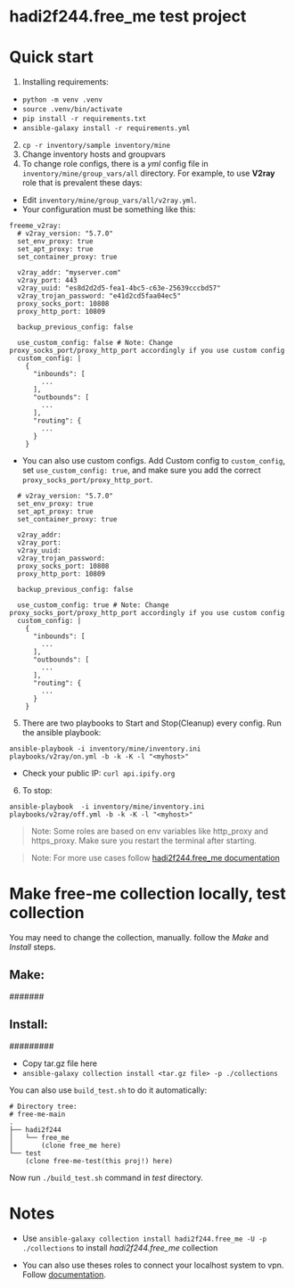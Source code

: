 # hadi2f244.free_me test project


# Quick start
1. Installing requirements:
+ `python -m venv .venv`
+ `source .venv/bin/activate`
+ `pip install -r requirements.txt`
+ `ansible-galaxy install -r requirements.yml`

2.  `cp -r inventory/sample inventory/mine`
3. Change inventory hosts and groupvars
4. To change role configs, there is a *yml* config file in `inventory/mine/group_vars/all` directory. For example, to use **V2ray** role that is prevalent these days:
+ Edit `inventory/mine/group_vars/all/v2ray.yml`.
+ Your configuration must be something like this:
```
freeme_v2ray:
  # v2ray_version: "5.7.0"
  set_env_proxy: true
  set_apt_proxy: true
  set_container_proxy: true

  v2ray_addr: "myserver.com"
  v2ray_port: 443
  v2ray_uuid: "es8d2d2d5-fea1-4bc5-c63e-25639cccbd57"
  v2ray_trojan_password: "e41d2cd5faa04ec5"
  proxy_socks_port: 10808
  proxy_http_port: 10809

  backup_previous_config: false

  use_custom_config: false # Note: Change proxy_socks_port/proxy_http_port accordingly if you use custom config
  custom_config: |
    {
      "inbounds": [
        ...
      ],
      "outbounds": [
        ...
      ],
      "routing": {
        ...
      }
    }
```
+ You can also use custom configs. Add Custom config to `custom_config`, set `use_custom_config: true`, and make sure you add the correct `proxy_socks_port/proxy_http_port`. 

```
  # v2ray_version: "5.7.0"
  set_env_proxy: true
  set_apt_proxy: true
  set_container_proxy: true

  v2ray_addr:
  v2ray_port:
  v2ray_uuid:
  v2ray_trojan_password:
  proxy_socks_port: 10808
  proxy_http_port: 10809

  backup_previous_config: false

  use_custom_config: true # Note: Change proxy_socks_port/proxy_http_port accordingly if you use custom config
  custom_config: |
    {
      "inbounds": [
        ...
      ],
      "outbounds": [
        ...
      ],
      "routing": {
        ...
      }
    }
```

5. There are two playbooks to Start and Stop(Cleanup) every config. Run the ansible playbook:
```
ansible-playbook -i inventory/mine/inventory.ini playbooks/v2ray/on.yml -b -k -K -l "<myhost>"
```

+ Check your public IP: `curl api.ipify.org`

6. To stop:
```
ansible-playbook  -i inventory/mine/inventory.ini playbooks/v2ray/off.yml -b -k -K -l "<myhost>"
```

> Note: Some roles are based on env variables like http_proxy and https_proxy. Make sure you restart the terminal after starting.

> Note: For more use cases follow [hadi2f244.free_me documentation](https://github.com/hadi2f244/free-me/tree/main/docs)

# Make free-me collection locally, test collection
You may need to change the collection, manually. follow the *Make* and *Install* steps.

## Make:
 #######
## Install:

#########

+ Copy tar.gz file here
+ `ansible-galaxy collection install <tar.gz file> -p ./collections`

You can also use `build_test.sh` to do it automatically:
```
# Directory tree:
# free-me-main
.
├── hadi2f244
│   └── free_me
│       (clone free_me here)
└── test
    (clone free-me-test(this proj!) here)
```
Now run `./build_test.sh` command in *test* directory.

# Notes

+ Use `ansible-galaxy collection install hadi2f244.free_me -U -p ./collections` to install *hadi2f244.free_me* collection

+ You can also use theses roles to connect your localhost system to vpn. Follow [documentation](https://github.com/hadi2f244/free-me/tree/main/docs/Local.md).